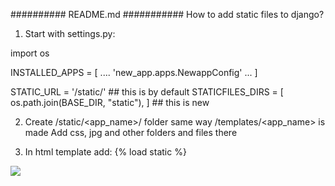 ##########  README.md  ###########
How to add static files to django?

1) Start with settings.py:

import os

INSTALLED_APPS = [
  ....
  'new_app.apps.NewappConfig'
  ...
  ]
  
STATIC_URL = '/static/'                                  ## this is by default
STATICFILES_DIRS = [ os.path.join(BASE_DIR, "static"), ]  ## this is new


2) Create /static/<app_name>/ folder same way /templates/<app_name> is made
   Add css, jpg and other folders and files there

3) In html template add:
{% load static %}
<link rel="stylesheet" href="{% static '/css/style.css' %}">
<img src="{% static '/img/cat.jpg' %}">
